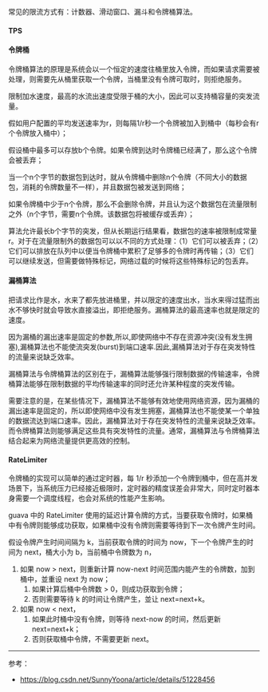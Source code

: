 常见的限流方式有：计数器、滑动窗口、漏斗和令牌桶算法。

#### TPS

#### 令牌桶

令牌桶算法的原理是系统会以一个恒定的速度往桶里放入令牌，而如果请求需要被处理，则需要先从桶里获取一个令牌，当桶里没有令牌可取时，则拒绝服务。

限制加水速度，最高的水流出速度受限于桶的大小，因此可以支持桶容量的突发流量。

假如用户配置的平均发送速率为r，则每隔1/r秒一个令牌被加入到桶中（每秒会有r个令牌放入桶中）；

假设桶中最多可以存放b个令牌。如果令牌到达时令牌桶已经满了，那么这个令牌会被丢弃；

当一个n个字节的数据包到达时，就从令牌桶中删除n个令牌（不同大小的数据包，消耗的令牌数量不一样），并且数据包被发送到网络；

如果令牌桶中少于n个令牌，那么不会删除令牌，并且认为这个数据包在流量限制之外（n个字节，需要n个令牌。该数据包将被缓存或丢弃）；

算法允许最长b个字节的突发，但从长期运行结果看，数据包的速率被限制成常量r。对于在流量限制外的数据包可以以不同的方式处理：（1）它们可以被丢弃；（2）它们可以排放在队列中以便当令牌桶中累积了足够多的令牌时再传输；（3）它们可以继续发送，但需要做特殊标记，网络过载的时候将这些特殊标记的包丢弃。

#### 漏桶算法

把请求比作是水，水来了都先放进桶里，并以限定的速度出水，当水来得过猛而出水不够快时就会导致水直接溢出，即拒绝服务。漏桶算法的最高速率也就是限定的速度。

因为漏桶的漏出速率是固定的参数,所以,即使网络中不存在资源冲突(没有发生拥塞),漏桶算法也不能使流突发(burst)到端口速率.因此,漏桶算法对于存在突发特性的流量来说缺乏效率。

漏桶算法与令牌桶算法的区别在于，漏桶算法能够强行限制数据的传输速率，令牌桶算法能够在限制数据的平均传输速率的同时还允许某种程度的突发传输。

需要注意的是，在某些情况下，漏桶算法不能够有效地使用网络资源，因为漏桶的漏出速率是固定的，所以即使网络中没有发生拥塞，漏桶算法也不能使某一个单独的数据流达到端口速率。因此，漏桶算法对于存在突发特性的流量来说缺乏效率。而令牌桶算法则能够满足这些具有突发特性的流量。通常，漏桶算法与令牌桶算法结合起来为网络流量提供更高效的控制。

#### RateLimiter

令牌桶的实现可以简单的通过定时器，每 1/r 秒添加一个令牌到桶中，但在高并发场景下，当系统压力已经接近极限时，定时器的精度误差会非常大，同时定时器本身需要一个调度线程，也会对系统的性能产生影响。

guava 中的 RateLimiter 使用的延迟计算令牌的方式，当要获取令牌时，如果桶中有令牌则能够成功获取，如果桶中没有令牌则需要等待到下一次令牌产生时间。

假设令牌产生时间间隔为 k，当前获取令牌的时间为 now，下一个令牌产生的时间为 next，桶大小为 b，当前桶中令牌数为 n，

1. 如果 now > next，则重新计算 now-next 时间范围内能产生的令牌数，加到桶中，並重设 next 为 now；
	1. 如果计算后桶中令牌数 > 0，则成功获取到令牌；
	2. 否则需要等待 k 的时间让令牌产生，並让 next=next+k。
2. 如果 now < next，
	1. 如果此时桶中没有令牌，则等待 next-now 的时间，然后更新 next=next+k；
	2. 否则获取桶中令牌，不需要更新 next。

---
参考：
- https://blog.csdn.net/SunnyYoona/article/details/51228456